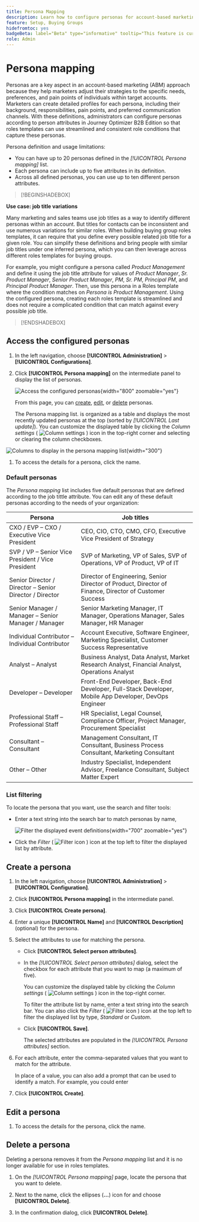 ```yaml
---
title: Persona Mapping
description: Learn how to configure personas for account-based marketing by mapping person attributes to create streamlined role templates for buying groups.
feature: Setup, Buying Groups
hidefromtoc: yes
badgeBeta: label="Beta" type="informative" tooltip="This feature is currently in a limited beta release"
role: Admin
---
```

# Persona mapping

Personas are a key aspect in an account-based marketing (ABM) approach because they help marketers adjust their strategies to the specific needs, preferences, and pain points of individuals within target accounts. Marketers can create detailed profiles for each persona, including their background, responsibilities, pain points, and preferred communication channels. With these definitions, administrators can configure personas according to person attributes in Journey Optimizer B2B Edition so that roles templates can use streamlined and consistent role conditions that capture these personas.

<!-- Currently there is no insight into what persona goes into what role. With buying group agent, when asked questions about, what should be the size of the buying group, what persona should be in that buying group, what role do they play, etc, then agent will analyze all the data, (opportunity data, engagement data, sales conversation, etc) and informs the user that the buying group needs 7 persona, e.g.CMO, VP of marketing, marketing leader, Marketing ops, etc. 

Then based on what agent informed, users can create a template with those personas. -->
Persona definition and usage limitations:

* You can have up to 20 personas defined in the _[!UICONTROL Persona mapping]_ list.
* Each persona can include up to five attributes in its definition.
* Across all defined personas, you can use up to ten different person attributes.

>[!BEGINSHADEBOX]

**Use case: job title variations**

Many marketing and sales teams use job titles as a way to identify different personas within an account. But titles for contacts can be inconsistent and use numerous variations for similar roles. When building buying group roles templates, it can require that you define every possible related job title for a given role. You can simplify these definitions and bring people with similar job titles under one inferred persona, which you can then leverage across different roles templates for buying groups.

For example, you might configure a persona called _Product Management_ and define it using the job title attribute for values of _Product Manager_, _Sr. Product Manager_, _Senior Product Manager_, _PM_, _Sr. PM_, _Principal PM_, and _Principal Product Manager_. Then, use this persona in a Roles template where the condition matches on _Persona is Product Management_. Using the configured persona, creating each roles template is streamlined and does not require a complicated condition that can match against every possible job title.

>[!ENDSHADEBOX]

## Access the configured personas

1. In the left navigation, choose **[!UICONTROL Administration]** > **[!UICONTROL Configurations]**.

1. Click **[!UICONTROL Persona mapping]** on the intermediate panel to display the list of personas.

   ![Access the configured personas](./assets/configuration-engagement-scoring-list.png){width="800" zoomable="yes"}

   From this page, you can [create](#create-an-engagement-score-model), [edit](#change-the-engagement-weighting-settings), or [delete](#delete-a-persona) personas.

   The Persona mapping list. is organized as a table and displays the most recently updated personas at the top (sorted by _[!UICONTROL Last update]_). You can customize the displayed table by clicking the _Column settings_ ( ![Column settings](../assets/do-not-localize/icon-column-settings.svg) ) icon in the top-right corner and selecting or clearing the column checkboxes.

  ![Columns to display in the persona mapping list](./assets/configuration-engagement-scoring-list-columns.png){width="300"}

1. To access the details for a persona, click the name.
   
### Default personas

The _Persona mapping_ list includes five default personas that are defined according to the job tittle attribute. You can edit any of these default personas according to the needs of your organization:

| Persona | Job titles |
| ------- | ---------- |
| CXO / EVP – CXO / Executive Vice President | CEO, CIO, CTO, CMO, CFO, Executive Vice President of Strategy |
| SVP / VP – Senior Vice President / Vice President | SVP of Marketing, VP of Sales, SVP of Operations, VP of Product, VP of IT |
| Senior Director / Director – Senior Director / Director | Director of Engineering, Senior Director of Product, Director of Finance, Director of Customer Success |
| Senior Manager / Manager – Senior Manager / Manager | Senior Marketing Manager, IT Manager, Operations Manager, Sales Manager, HR Manager |
| Individual Contributor – Individual Contributor | Account Executive, Software Engineer, Marketing Specialist, Customer Success Representative |
| Analyst – Analyst | Business Analyst, Data Analyst, Market Research Analyst, Financial Analyst, Operations Analyst |
| Developer – Developer | Front-End Developer, Back-End Developer, Full-Stack Developer, Mobile App Developer, DevOps Engineer |
| Professional Staff – Professional Staff | HR Specialist, Legal Counsel, Compliance Officer, Project Manager, Procurement Specialist |
| Consultant – Consultant | Management Consultant, IT Consultant, Business Process Consultant, Marketing Consultant |
| Other – Other | Industry Specialist, Independent Advisor, Freelance Consultant, Subject Matter Expert |

### List filtering

To locate the persona that you want, use the search and filter tools:

* Enter a text string into the search bar to match personas by name, 
   
   ![Filter the displayed event definitions](./assets/configuration-events-defs-list-filtered.png){width="700" zoomable="yes"}

* Click the _Filter_ ( ![Filter icon](../assets/do-not-localize/icon-filter.svg) ) icon at the top left to filter the displayed list by attribute.

## Create a persona

1. In the left navigation, choose **[!UICONTROL Administration]** > **[!UICONTROL Configuration]**.

1. Click **[!UICONTROL Persona mapping]** in the intermediate panel.

1. Click **[!UICONTROL Create persona]**.

1. Enter a unique **[!UICONTROL Name]** and **[!UICONTROL Description]** (optional) for the persona.

1. Select the attributes to use for matching the persona. 

   * Click **[!UICONTROL Select person attributes]**.

   * In the _[!UICONTROL Select person attributes]_ dialog, select the checkbox for each attribute that you want to map (a maximum of five).

      You can customize the displayed table by clicking the _Column settings_ ( ![Column settings](../assets/do-not-localize/icon-column-settings.svg) ) icon in the top-right corner.   

      To filter the attribute list by name, enter a text string into the search bar. You can also click the _Filter_ ( ![Filter icon](../assets/do-not-localize/icon-filter.svg) ) icon at the top left to filter the displayed list by type, _Standard_ or _Custom_.

   * Click **[!UICONTROL Save]**.

     The selected attributes are populated in the _[!UICONTROL Persona attributes]_ section.

1. For each attribute, enter the comma-separated values that you want to match for the attribute.

   In place of a value, you can also add a prompt that can be used to identify a match. For example, you could enter 

1. Click **[!UICONTROL Create]**.

## Edit a persona

1. To access the details for the persona, click the name.

## Delete a persona

Deleting a persona removes it from the _Persona mapping_ list and it is no longer available for use in roles templates.

1. On the _[!UICONTROL Persona mapping]_ page, locate the persona that you want to delete.

1. Next to the name, click the ellipses (**...**) icon for and choose **[!UICONTROL Delete]**.

1. In the confirmation dialog, click **[!UICONTROL Delete]**.
